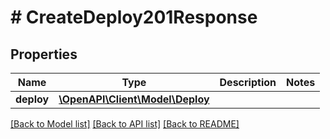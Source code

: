 # # CreateDeploy201Response

## Properties

Name | Type | Description | Notes
------------ | ------------- | ------------- | -------------
**deploy** | [**\OpenAPI\Client\Model\Deploy**](Deploy.md) |  |

[[Back to Model list]](../../README.md#models) [[Back to API list]](../../README.md#endpoints) [[Back to README]](../../README.md)
